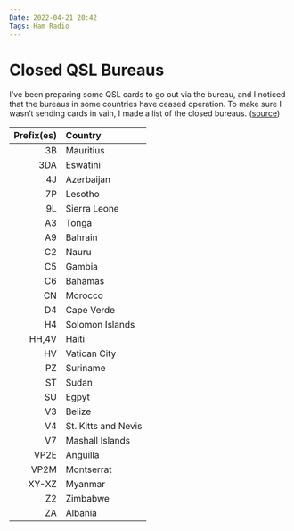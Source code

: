 ```yaml
---
Date: 2022-04-21 20:42
Tags: Ham Radio
---
```


# Closed QSL Bureaus

I’ve been preparing some QSL cards to go out via the bureau, and I noticed that the bureaus in some countries have ceased operation. To make sure I wasn’t sending cards in vain, I made a list of the closed bureaus. ([source](https://www.iaru.org/reference/qsl-bureau-2/))

|Prefix(es)|Country|
|-:|:-|
|3B|Mauritius|
|3DA|Eswatini|
|4J|Azerbaijan|
|7P|Lesotho|
|9L|Sierra Leone|
|A3|Tonga|
|A9|Bahrain|
|C2|Nauru|
|C5|Gambia|
|C6|Bahamas|
|CN|Morocco|
|D4|Cape Verde|
|H4|Solomon Islands|
|HH,4V|Haiti|
|HV|Vatican City|
|PZ|Suriname|
|ST|Sudan|
|SU|Egpyt|
|V3|Belize|
|V4|St. Kitts and Nevis|
|V7|Mashall Islands|
|VP2E|Anguilla|
|VP2M|Montserrat|
|XY-XZ|Myanmar|
|Z2|Zimbabwe|
|ZA|Albania|


